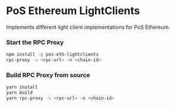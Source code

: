 PoS Ethereum LightClients
=========================
Implements different light client implementations for PoS Ethereum. 

### Start the RPC Proxy
```bash
npm install -g pos-eth-lightclients
rpc-proxy -u <rpc-url> -n <chain-id> 
```

### Build RPC Proxy from source
```bash
yarn install
yarn build
yarn rpc-proxy -u <rpc-url> -n <chain-id> 
```